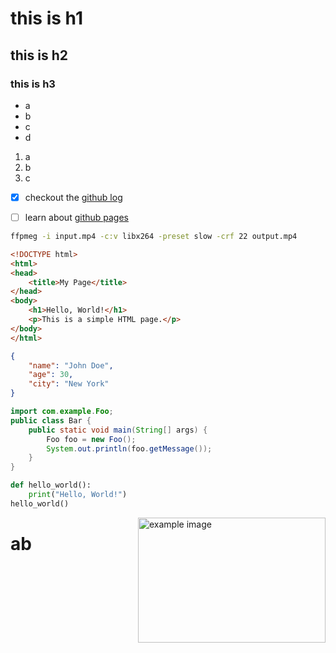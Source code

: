 # this is h1
## this is h2
### this is h3




+ a
+ b
+ c
+ d

1. a
1. b
1. c        

- [X] checkout the [github log](http://github.com)
- [ ] learn about [github pages](http://pages.github.com)


````bash
ffpmeg -i input.mp4 -c:v libx264 -preset slow -crf 22 output.mp4
````

```html
<!DOCTYPE html>
<html>
<head>      
    <title>My Page</title>
</head>
<body>
    <h1>Hello, World!</h1>
    <p>This is a simple HTML page.</p>
</body>     
</html>
```

```json
{
    "name": "John Doe",
    "age": 30,
    "city": "New York"
}
```


```java
import com.example.Foo;
public class Bar {
    public static void main(String[] args) {
        Foo foo = new Foo();
        System.out.println(foo.getMessage());
    }
}
```

```python
def hello_world():
    print("Hello, World!")      
hello_world()
```


<img alt="example image" src="https://encrypted-tbn3.gstatic.com/images?q=tbn:ANd9GcTpqBCfuBli5_6a_WO0VKFHz0GsUBUp6ZN4oYJfKsyKoENJ7PgD9dA3O7aag_INGy4Z5L_kGf5SKx-Me7FhXAMaXfZRXst8hTUpBuxR6IA" width="300" height="200" align="right" />



#  ab 
